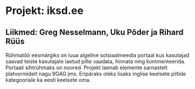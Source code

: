 # Projekt: iksd.ee

## Liikmed: Greg Nesselmann, Uku Põder ja Rihard Rüüs
Rühmatöö eesmärgiks on luua algeline sotsiaalmeedia portaal kus
kasutajad saavad teiste kasutajate laetud pilte vaadata, hinnata ning
kommenteerida.
Portaali sihtrühmaks on noored. Projekt laenab elemente sarnastelt
platvormidelt nagu 9GAG jms. Eripäraks oleks lisaks inglise keelsete
piltide kategooriale ka eesti keelsete oma.